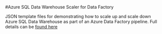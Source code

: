#Azure SQL Data Warehouse Scaler for Data Factory

JSON template files for demonstrating how to scale up and scale down Azure SQL Data Warehouse as part of an Azure Data Factory pipeline. Full details can be [found here](http://www.johndehavilland.com/blog/2017/03/06/scale-sql-dw-in-data-factory.html)
